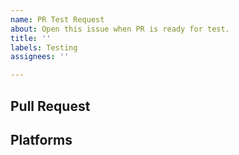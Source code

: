 ```yaml
---
name: PR Test Request
about: Open this issue when PR is ready for test.
title: ''
labels: Testing
assignees: ''

---
```


## Pull Request

<!--
The URL of the PR to test.  The PR branch must be in this repository and be cleanly mergable into main.
-->

## Platforms

<!--
  Comma delimited list of platforms to test
-->
